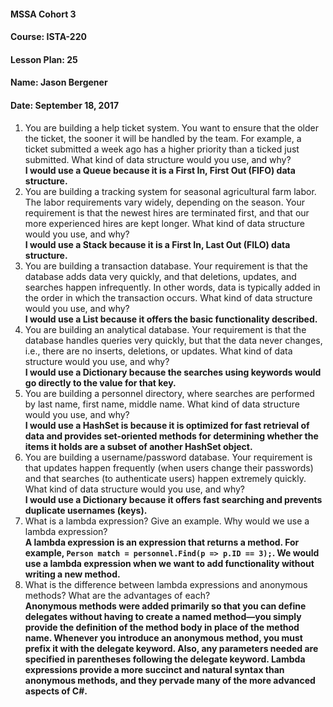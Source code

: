 #### MSSA Cohort 3
#### Course: ISTA-220
#### Lesson Plan: 25
#### Name: Jason Bergener
#### Date: September 18, 2017

1. You are building a help ticket system. You want to ensure that the older the ticket, the sooner it will be handled by the team. For example, a ticket submitted a week ago has a higher priority than a ticked just submitted. What kind of data structure would you use, and why?  
**I would use a Queue because it is a First In, First Out (FIFO) data structure.**
1. You are building a tracking system for seasonal agricultural farm labor. The labor requirements vary widely, depending on the season. Your requirement is that the newest hires are terminated first, and that our more experienced hires are kept longer. What kind of data structure would you use, and why?  
**I would use a Stack because it is a First In, Last Out (FILO) data structure.**
1. You are building a transaction database. Your requirement is that the database adds data very quickly, and that deletions, updates, and searches happen infrequently. In other words, data is typically added in the order in which the transaction occurs. What kind of data structure would you use, and why?  
**I would use a List because it offers the basic functionality described.**
1. You are building an analytical database. Your requirement is that the database handles queries very quickly, but that the data never changes, i.e., there are no inserts, deletions, or updates. What kind of data structure would you use, and why?  
**I would use a Dictionary because the searches using keywords would go directly to the value for that key.**
1. You are building a personnel directory, where searches are performed by last name, first name, middle name. What kind of data structure would you use, and why?  
**I would use a HashSet is because it is optimized for fast retrieval of data and provides set-oriented methods for determining whether the items it holds are a subset of another HashSet object.**
1. You are building a username/password database. Your requirement is that updates happen frequently (when users change their passwords) and that searches (to authenticate users) happen extremely quickly. What kind of data structure would you use, and why?  
**I would use a Dictionary because it offers fast searching and prevents duplicate usernames (keys).**
1. What is a lambda expression? Give an example. Why would we use a lambda expression?  
**A lambda expression is an expression that returns a method. For example, `Person match = personnel.Find(p => p.ID == 3);`. We would use a lambda expression when we want to add functionality without writing a new method.**
1. What is the difference between lambda expressions and anonymous methods? What are the advantages of each?  
**Anonymous methods were added primarily so that you can define delegates without having to create a named method—you simply provide the definition of the method body in place of the method name. Whenever you introduce an anonymous method, you must prefix it with the delegate keyword. Also, any parameters needed are specified in parentheses following the delegate keyword. Lambda expressions provide a more succinct and natural syntax than anonymous methods, and they pervade many of the more advanced aspects of C#.**